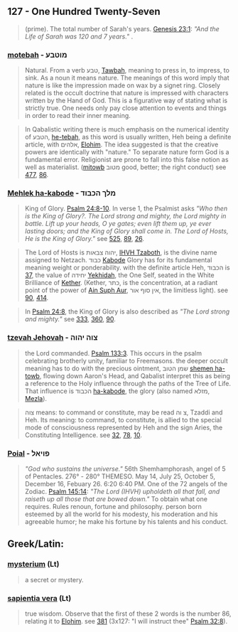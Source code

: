 ## 127 - One Hundred Twenty-Seven
> (prime). The total number of Sarah's years. [Genesis 23:1](http://biblehub.com/genesis/23-1.htm): *"And the Life of Sarah was 120 and 7 years."* .

### [motebah](/keys/MVTBO) - מוטבע
> Natural. From a verb טבע, [Tawbah](/keys/TBO), meaning to press in, to impress, to sink. As a noun it means nature. The meanings of this word imply that nature is like the impression made on wax by a signet ring. Closely related is the occult doctrine that nature is impressed with characters written by the Hand of God. This is a figurative way of stating what is strictly true. One needs only pay close attention to events and things in order to read their inner meaning.

> In Qabalistic writing there is much emphasis on the numerical identity of הטבע, [he-tebah](/keys/HTBO), as this word is usually written, Heh being a definite article, with אלהים, [Elohim](/keys/ALHIM). The idea suggested is that the creative powers are identically with "nature." To separate nature form God is a fundamental error. Religionist are prone to fall into this false notion as well as materialist. ([mitowb](/keys/MTVB) מטוב good, better; the right conduct) see [477](477), [86](86).

### [Mehlek ha-kabode](/keys/MLK.HKBVD) - מלך הכבוד
> King of Glory. [Psalm 24:8-10](http://biblehub.com/psalms/24-8.htm). In verse 1, the Psalmist asks *"Who then is the King of Glory?. The Lord strong and mighty, the Lord mighty in battle. Lift up your heads, O ye gates; even lift them up, ye ever lasting doors; and the King of Glory shall come in. The Lord of Hosts, He is the King of Glory."* see [525](525), [89](89), [26](26).

> The Lord of Hosts is יהוה צבאות, [IHVH Tzaboth](/keys/IHVH.TzBAVTH), is the divine name assigned to Netzach. כבוד [Kabode](/keys/KBVD) Glory has for its fundamental meaning weight or ponderability. with the definite article Heh, הכבוד is [37](37), the value of יחידה [Yekhidah](/keys/IChIDh), the One Self, seated in the White Brilliance of [Kether](/keys/KThR). (Kether, כתר, is the concentration, at a radiant point of the power of [Ain Suph Aur](/keys/AIN.SVP.AVR), אין סוף אור, the limitless light). see [90](90), [414](414).

> In [Psalm 24:8](http://biblehub.com/psalms/24-8.htm), the King of Glory is also described as *"The Lord strong and mighty."* see [333](333), [360](360), [90](90).

### [tzevah Jehovah](/keys/TzVH.IHVH) - צוה יהוה
> the Lord commanded. [Psalm 133:3](http://biblehub.com/psalms/133-3.htm). This occurs in the psalm celebrating brotherly unity, familiar to Freemasons. the deeper occult meaning has to do with the precious ointment, שמן הטוב [shemen ha-towb](/keys/ShMN.HTVB), flowing down Aaron's Head, and Qabalist interpret this as being a reference to the Holy influence through the paths of the Tree of Life. That influence is הכבוד [ha-kabode](/keys/HKBVD), the glory (also named מזלא, [Mezla](/keys/MZLA)).

> צוה means: to command or constitute, may be read צ וה, Tzaddi and Heh. Its meaning: to command, to constitute, is allied to the special mode of consciousness represented by Heh and the sign Aries, the Constituting Intelligence. see [32](32), [78](78), [10](10).

### [Poial](/keys/PVIAL) - פויאל
> *"God who sustains the universe."* 56th Shemhamphorash, angel of 5 of Pentacles. 276° - 280° THEMESO. May 14, July 25, October 5, December 16, Febuary 26. 6:20 6:40 PM. One of the 72 angels of the Zodiac. [Psalm 145:14](http://biblehub.com/psalms/145-14.htm): *"The Lord (IHVH) upholdeth all that fall, and raiseth up all those that are bowed down."* To obtain what one requires. Rules renoun, fortune and philosophy. person born esteemed by all the world for his modesty, his moderation and his agreeable humor; he make his fortune by his talents and his conduct.

## Greek/Latin:

### [mysterium](/latin?word=mysterium) (Lt)
> a secret or mystery.

### [sapientia vera](/latin?word=sapientia+vera) (Lt)
> true wisdom. Observe that the first of these 2 words is the number 86, relating it to [Elohim](/keys/ALHIM). see [381](381) (3x127: "I will instruct thee" [Psalm 32:8](http://biblehub.com/psalms/145-14.htm)).